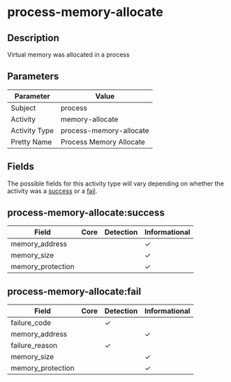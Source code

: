 process-memory-allocate
=======================

Description
-----------
Virtual memory was allocated in a process

Parameters
----------
| Parameter     | Value                   |
| ------------- | ----------------------- |
| Subject       | process                 |
| Activity      | memory-allocate         |
| Activity Type | process-memory-allocate |
| Pretty Name   | Process Memory Allocate |


Fields
------

The possible fields for this activity type will vary depending on whether the activity was a [success](#process-memory-allocatesuccess) or a [fail](#process-memory-allocatefail).


process-memory-allocate:success
-------------------------------

| Field             | Core | Detection | Informational |
| ----------------- | ---- | --------- | ------------- |
| memory_address    |      |           | &#10003;      |
| memory_size       |      |           | &#10003;      |
| memory_protection |      |           | &#10003;      |

process-memory-allocate:fail
----------------------------

| Field             | Core | Detection | Informational |
| ----------------- | ---- | --------- | ------------- |
| failure_code      |      | &#10003;  |               |
| memory_address    |      |           | &#10003;      |
| failure_reason    |      | &#10003;  |               |
| memory_size       |      |           | &#10003;      |
| memory_protection |      |           | &#10003;      |